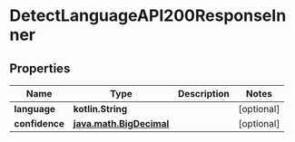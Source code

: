 
# DetectLanguageAPI200ResponseInner

## Properties
| Name | Type | Description | Notes |
| ------------ | ------------- | ------------- | ------------- |
| **language** | **kotlin.String** |  |  [optional] |
| **confidence** | [**java.math.BigDecimal**](java.math.BigDecimal.md) |  |  [optional] |



